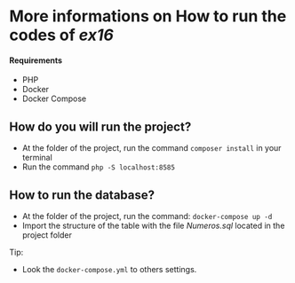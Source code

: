 # More informations on How to run the codes of *ex16*

#### Requirements
- PHP
- Docker
- Docker Compose

## How do you will run the project?
- At the folder of the project, run the command `composer install` in your terminal
- Run the command `php -S localhost:8585`

## How to run the database?
- At the folder of the project, run the command: `docker-compose up -d`
- Import the structure of the table with the file *Numeros.sql* located in the project folder

Tip:
- Look the `docker-compose.yml` to others settings.